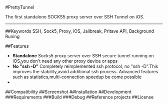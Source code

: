 #PrettyTunnel


The first standalone SOCKS5 proxy server over SSH Tunnel on iOS.
***

##Keywords
SSH, Sock5, Proxy, iOS, Jailbreak, Pritave API, Background Runing

##Features
* **Standalone** Socks5 proxy server over SSH secure tunnel running on iOS,you don't need any other proxy device or apps
* **No "ssh -D"** Completely reimplemented ssh protocol, no "ssh -D".This improves the stability,avoid additional ssh process. Advanced features such as statistics,multi-connection speedup be come possible
* 

##Compatibility
##Screenshot
##Installation
##Development
###Requirements
###Build
###Debug
##Reference projects
##License